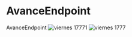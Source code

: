 # AvanceEndpoint
AvanceEndpoint
![viernes 17771](https://github.com/Edgardo-Ramirez-Canales/AvanceEndpoint/assets/60473889/12a9f7ca-619e-40c0-8689-b08a5826f9d3)
![viernes 1777](https://github.com/Edgardo-Ramirez-Canales/AvanceEndpoint/assets/60473889/fae8a28e-94be-4990-8e87-01c81e55548d)
